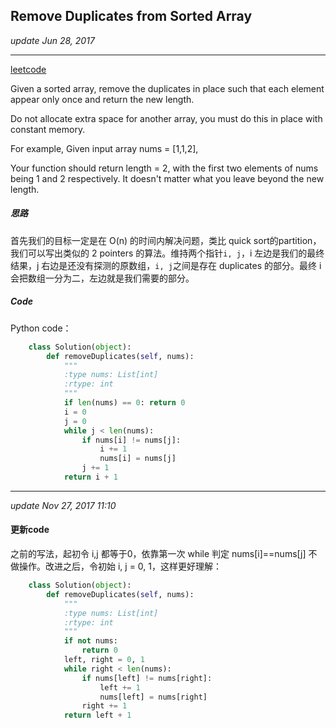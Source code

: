 ## Remove Duplicates from Sorted Array
_update Jun 28, 2017_

---

[leetcode](https://leetcode.com/problems/remove-duplicates-from-sorted-array/#/description)

Given a sorted array, remove the duplicates in place such that each element appear only once and return the new length.

Do not allocate extra space for another array, you must do this in place with constant memory.

For example,
Given input array nums = [1,1,2],

Your function should return length = 2, with the first two elements of nums being 1 and 2 respectively. It doesn't matter what you leave beyond the new length.

##### 思路
首先我们的目标一定是在 O(n) 的时间内解决问题，类比 quick sort的partition，我们可以写出类似的 2 pointers 的算法。维持两个指针`i, j`，i 左边是我们的最终结果，j 右边是还没有探测的原数组，`i, j`之间是存在 duplicates 的部分。最终 i 会把数组一分为二，左边就是我们需要的部分。

##### Code
Python code：
```python
    class Solution(object):
        def removeDuplicates(self, nums):
            """
            :type nums: List[int]
            :rtype: int
            """
            if len(nums) == 0: return 0
            i = 0
            j = 0
            while j < len(nums):
                if nums[i] != nums[j]:
                    i += 1
                    nums[i] = nums[j]
                j += 1
            return i + 1
```

---
_update Nov 27, 2017  11:10_

#### 更新code
之前的写法，起初令 i,j 都等于0，依靠第一次 while 判定 nums[i]==nums[j] 不做操作。改进之后，令初始 i, j = 0, 1，这样更好理解：

```python
    class Solution(object):
        def removeDuplicates(self, nums):
            """
            :type nums: List[int]
            :rtype: int
            """
            if not nums:
                return 0
            left, right = 0, 1
            while right < len(nums):
                if nums[left] != nums[right]:
                    left += 1
                    nums[left] = nums[right]
                right += 1
            return left + 1
```







